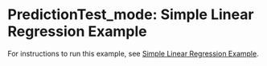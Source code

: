 # PredictionTest_mode: Simple Linear Regression Example

For instructions to run this example, see [Simple Linear Regression Example](https://wcl.cs.rpi.edu/pilots/tutorial/simple_regression_example.html).
